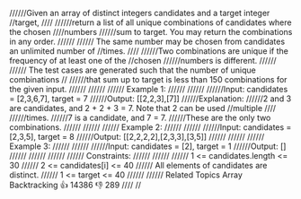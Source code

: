 //////Given an array of distinct integers candidates and a target integer 
//target, 
////
//////return a list of all unique combinations of candidates where the chosen 
////numbers 
//////sum to target. You may return the combinations in any order. 
//////
////// The same number may be chosen from candidates an unlimited number of 
//times.
//// 
//////Two combinations are unique if the frequency of at least one of the 
//chosen 
//////numbers is different. 
//////
////// The test cases are generated such that the number of unique combinations 
//
//////that sum up to target is less than 150 combinations for the given input. 
//////
////// 
////// Example 1: 
//////
////// 
//////Input: candidates = [2,3,6,7], target = 7
//////Output: [[2,2,3],[7]]
//////Explanation:
//////2 and 3 are candidates, and 2 + 2 + 3 = 7. Note that 2 can be used 
//multiple 
////
//////times.
//////7 is a candidate, and 7 = 7.
//////These are the only two combinations.
////// 
//////
////// Example 2: 
//////
////// 
//////Input: candidates = [2,3,5], target = 8
//////Output: [[2,2,2,2],[2,3,3],[3,5]]
////// 
//////
////// Example 3: 
//////
////// 
//////Input: candidates = [2], target = 1
//////Output: []
////// 
//////
////// 
////// Constraints: 
//////
////// 
////// 1 <= candidates.length <= 30 
////// 2 <= candidates[i] <= 40 
////// All elements of candidates are distinct. 
////// 1 <= target <= 40 
////// 
////// Related Topics Array Backtracking 👍 14386 👎 289
////
//
